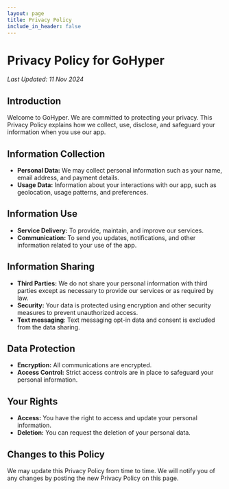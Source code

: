 ```yaml
---
layout: page
title: Privacy Policy
include_in_header: false
---
```


# Privacy Policy for GoHyper

_Last Updated: 11 Nov 2024_

## Introduction

Welcome to GoHyper. We are committed to protecting your privacy. This Privacy Policy explains how we collect, use, disclose, and safeguard your information when you use our app.

## Information Collection

- **Personal Data:** We may collect personal information such as your name, email address, and payment details.
- **Usage Data:** Information about your interactions with our app, such as geolocation, usage patterns, and preferences.

## Information Use

- **Service Delivery:** To provide, maintain, and improve our services.
- **Communication:** To send you updates, notifications, and other information related to your use of the app.

## Information Sharing

- **Third Parties:** We do not share your personal information with third parties except as necessary to provide our services or as required by law.
- **Security:** Your data is protected using encryption and other security measures to prevent unauthorized access.
- **Text messaging**: Text messaging opt-in data and consent is excluded from the data sharing.


## Data Protection

- **Encryption:** All communications are encrypted.
- **Access Control:** Strict access controls are in place to safeguard your personal information.

## Your Rights

- **Access:** You have the right to access and update your personal information.
- **Deletion:** You can request the deletion of your personal data.

## Changes to this Policy

We may update this Privacy Policy from time to time. We will notify you of any changes by posting the new Privacy Policy on this page.
